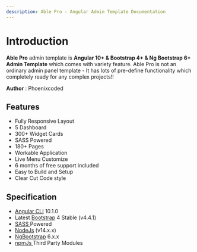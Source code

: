 ```yaml
---
description: Able Pro - Angular Admin Template Documentation
---
```


# Introduction

**Able  Pro** admin template is **Angular 10+ & Bootstrap 4+ & Ng Bootstrap 6+ Admin Template** which comes with variety feature. Able Pro is not an ordinary admin panel template - It has lots of pre-define functionality which completely ready for any complex projects!!

**Author** : Phoenixcoded

## Features

* Fully Responsive Layout 
* 5 Dashboard
* 300+ Widget Cards
* SASS Powered
* 180+ Pages
* Workable Application
* Live Menu Customize
* 6 months of free support included
* Easy to Build and Setup
* Clear Cut Code style 

## Specification

* [Angular CLI](https://cli.angular.io/) 10.1.0
* Latest [Bootstrap](https://getbootstrap.com/) 4 Stable \(v4.4.1\)
* [SASS ](https://sass-lang.com)Powered
* [NodeJs](https://nodejs.org/en/) \(v14.x.x\)
* [NgBootstrap](https://ng-bootstrap.github.io/#/home) 6.x.x
* [npmJs ](https://www.npmjs.com/)Third Party Modules 

